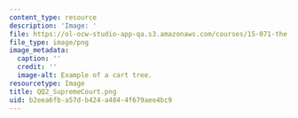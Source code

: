 ```yaml
---
content_type: resource
description: 'Image: '
file: https://ol-ocw-studio-app-qa.s3.amazonaws.com/courses/15-071-the-analytics-edge-spring-2017/b2eea6fba57db424a4844f679aee4bc9_QQ2_SupremeCourt.png
file_type: image/png
image_metadata:
  caption: ''
  credit: ''
  image-alt: Example of a cart tree.
resourcetype: Image
title: QQ2_SupremeCourt.png
uid: b2eea6fb-a57d-b424-a484-4f679aee4bc9
---
```

